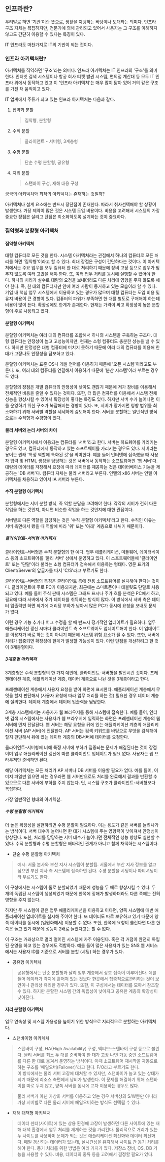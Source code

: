 ## 인프라란?

우리말로 하면 '기반'이란 뜻으로, 생활을 지탱하는 바탕이나 토대라는 의미다. 인프라 구조 자체는 복잡하지만, 전문가에 의해 관리되고 있어서 사용자는 그 구조를 이해하지 않고도 간단히 이용할 수 있다는 특징이 있다.

IT 인프라도 마찬가지로 IT의 기반이 되는 것이다.

### 인프라 아키텍처란?

아키텍처를 직역하면 '구조'라는 의미다. 인프라 아키텍처는 IT 인프라의 '구조'를 의미한다. 인터넷 검색 시스템이나 항공 회사 티켓 발권 시스템, 편의점 계산대 등 모두 IT 인프라 위에서 동작하고 있고 이 '인프라 아키텍처'는 매우 많이 닮아 있어 거의 같은 구조를 가진 채 움직이고 있다.

IT 업계에서 주류가 되고 있는 인프라 아키텍처는 다음과 같다.

1. 집약과 분할

   > 집약형, 분할형

2. 수직 분할

   > 클라이언트 - 서버형, 3계층형

3. 수평 분할

   > 단순 수평 분할형, 공유형

4. 지리 분할
   > 스탠바이 구성, 재해 대응 구성

궁극의 아키텍처와 최적의 아키텍처는 존재하는 것일까?

아키텍처나 설계 요소에는 반드시 장단점이 존재한다. 따라서 취사선택해야 할 상황이 발생한다. 가장 제약이 많은 것은 시스템 도입 비용이다. 비용을 고려해서 시스템의 가장 중요한 장점은 살리고 단점은 최소화하도록 설계하는 것이 중요하다.

### 집약형과 분할형 아키텍처

#### 집약형 아키텍처

대형 컴퓨터로 모든 것을 한다. 시스템 아키텍처라는 관점에서 하나의 컴퓨터로 모든 처리를 하면 '집약형'이라고 할 수 있다. 최대 장점은 구성이 간단하다는 것이다. 이 아키텍처에서는 주요 업무를 모두 컴퓨터 한 대로 처리하기 때문에 장비 고장 등으로 업무가 멈추지 않도록 여러 고민을 해야 한다. 또, 여러 업무 처리를 동시에 실행할 수 있어야 한다. 하나의 처리가 실수로 대량의 요청을 보내더라도 다른 처리에 영향을 주지 않도록 해야 한다. 즉, 한 대의 컴퓨터지만 안에 여러 사람이 동거하고 있는 모습이라 할 수 있다. 기업 내 핵심 업무 시스템에서 이용하고 있는 경우가 많으며 대형 컴퓨터는 도입 비용 및 유지 비용이 큰 경향이 있다. 컴퓨터의 파워가 부족하면 한 대를 별도로 구매해야 하는데 비용이 많이 든다. 확장성에도 한계가 존재한다. 현재는 가격이 싸고 확장성이 높은 분할형이 주로 사용되고 있다.

#### 분할형 아키텍처

분할형 아키텍처는 여러 대의 컴퓨터를 조합해서 하나의 시스템을 구축하는 구조다. 대형 컴퓨터는 안정성이 높고 고성능이지만, 현재는 소형 컴퓨터도 충분한 성능을 낼 수 있다. 하지만 안정성은 대형 컴퓨터에 미치지 못하기 때문에 여러 대의 컴퓨터를 이용해 한 대가 고장나도 안정성을 담보하고 있다.

분할형 아키텍처는 표준 OS나 개발 언어를 이용하기 때문에 '오픈 시스템'이라고도 부른다. 또, 여러 대의 컴퓨터를 연결해서 이용하기 때문에 '분산 시스템'이라 부르는 경우도 있다.

분할형의 장점은 개별 컴퓨터의 안정성이 낮아도 괜찮기 때문에 저가 장비를 이용해서 전체적인 비용을 줄일 수 있다는 것이다. 또한, 더 많은 컴퓨터를 이용해서 시스템 전체 성능을 향상시킬 수 있어서 확장성이 좋다는 특징도 있다. 하지만 서버 수가 늘어나면 이를 운영하기 위한 구조가 복잡해지는 경향이 있다. 또, 서버가 망가지면 영향 범위를 최소화하기 위해 서버별 역할을 세세하게 검토해야 한다. 서버를 분할하는 일반적인 방식으로는 수직형과 수평형이 있다.

#### 물리 서버와 논리 서버의 차이

분할형 아키텍처에서 이용되는 컴퓨터를 '서버'라고 한다. 서버는 하드웨어를 가리키는 경우도 있고, 컴퓨터에서 동작하고 있는 소프트웨어를 가리키는 경우도 있다.
서버라는 용어는 원래 '특정 역할에 특화된 것'을 의미한다.
예를 들어 인터넷에 접속했을 때 사용자 입력 및 HTML 생성을 담당하는 것은 서버에서 동작하는 소프트웨어인 '웹 서버'다. 대량의 데이터를 저장해서 요청에 따라 데이터를 제공하는 것은 데이터베이스 기능을 제공하는 'DB 서버'다.
컴퓨터 자체는 물리 서버라고 부른다. 인텔의 x86 서버는 인텔 아키텍처를 채용하고 있어서 IA 서버라 부른다.

#### 수직 분할형 아키텍처

분할형에서는 서버 분할 방식, 즉 역할 분담을 고려해야 한다. 각각의 서버가 전혀 다른 작업을 하는 것인지, 아니면 비슷한 작업을 하는 것인지에 대한 관점이다.

서버별로 다른 역할을 담당하는 것은 '수직 분할형 아키텍처'라고 한다. 수직인 이유는 서버 측면에서 봤을 때 역할에 따라 '위' 또는 '아래' 계층으로 나뉘기 때문이다.

##### 클라이언트-서버형 아키텍처

클라이언트-서버형은 수직 분할형의 한 예다. 업무 애플리케이션, 미들웨어, 데이터베이스 등의 소프트웨어를 '물리 서버' 상에서 운영하고 있다. 이 소프트웨어들에 '클라이언트' 또는 '단말'이라 불리는 소형 컴퓨터가 접속해서 이용하는 형태다. 영문 표기의 Client/Server의 앞글자를 따서 'C/S'라고 부르기도 한다.

클라이언트-서버형의 특징은 클라이언트 측에 전용 소프트웨어를 설치해야 한다는 것이다. 클라이언트에 주로 PC가 이용되지만, 최근에는 스마트폰이나 태블릿도 단말로 사용되고 있다. 예를 들어 주식 판매 시스템은 그래프 표시나 주가 흐름 분석은 PC에서 하고, 필요에 따라 서버에서 주가 데이터를 취득하는 방식이 많다. 이 방식에서 서버 측은 데이터 입출력만 하면 되기에 처리당 부하가 낮아서 많은 PC가 동시에 요청을 보내도 문제가 없다. 

이런 경우 기능 추가나 버그 수정을 할 때 반드시 정기적인 업데이트가 필요하다. 업무 애플리케이션 갱신 시마다 클라이언트 측 소프트웨어도 업데이트해야 한다. 이 업데이트를 이용자가 바로 하는 것이 아니기 때문에 시스템 위험 요소가 될 수 있다. 또한, 서버에 처리가 집중되면 확장성에 한계가 발생할 가능성이 있다. 이런 단점을 개선하려고 한 것이 3계층형이다.

##### 3계층형 아키텍처

3계층형은 수직 분할형의 한 가지 예인데, 클라이언트-서버형을 발전시킨 것이다. 프레젠테이션 계층, 애플리케이션 계층, 데이터 계층으로 나뉜 것을 3계층이라고 한다. 

프레젠테이션 계층에서 사용자 요청을 받아 화면에 표시한다. 
애플리케이션 계층에서 무엇을 할지 판단해서 (사용자 요청에 따라 업무 처리를 하는 것) 필요한 경우 데이터 계층에 질의한다.
데이터 계층에서 데이터 입출력을 담당한다.

3계층 시스템에서는 사용자가 웹 브라우저를 통해 시스템에 접속한다. 예를 들어, 인터넷 검색 시스템에서는 사용자가 웹 브라우저에 입력하는 화면은 프레젠테이션 계층의 웹 서버에 먼저 전달된다. 웹 서버는 해당 요청을 뒤에 있는 애플리케이션 계층의 애플리케이션 서버 (AP 서버)에 전달한다. AP 서버는 검색 키워드를 바탕으로 무엇을 검색해야 할지 판단해서 뒤에 있는 데이터 계층의 DB서버에 데이터를 요청한다.

클라이언트-서버형에 비해 특정 서버에 부하가 집중되는 문제가 해결된다는 것이 장점이며 업무 애플리케이션 갱신에 따른 클라이언트 업데이트가 필요 없다. 사용자는 웹 브라우저만 준비하면 된다. 

해당 아키텍처는 모든 처리가 AP 서버나 DB 서버를 이용할 필요가 없다. 예를 들어, 이미지 파일만 읽으면 되는 경우라면 웹 서버만으로도 처리를 완료해서 결과를 반환할 수 있으므로 다른 서버에 부하를 주지 않는다.
단, 시스템 구조가 클라이언트-서버형보다 복잡하다.

가장 일반적인 형태의 아키텍첟.

##### 수평 분할형 아키텍처

더 높은 확장성을 실현하려면 수평 분할이 필요하다. 이는 용도가 같은 서버를 늘려나가는 방식이다. 서버 대수가 늘어나면 한 대가 시스템에 주는 영향력이 낮아져서 안정성이 향상된다. 또한, 처리를 담당하는 서버 대수가 늘어나면 전체적인 성능 향상도 실현할 수 있다. 수직 분할형과 수평 분할형은 배타적인 관계가 아니고 함께 채택하는 시스템이다.

- 단순 수평 분할형 아키텍처
> 예시: 서울 본사와 부산 지사 시스템이 분할됨.
서울에서 부산 지사 정보를 알고 싶으면 부산 지사 측 시스템에 접속하면 된다. 수평 분할을 샤딩이나 파티셔닝이라 부르기도 한다.

이 구성에서는 시스템이 둘로 분할되었기 때문에 성능을 두 배로 향상시킬 수 있다. 두 개의 독립된 시스템이 생성되었기 때문에 한쪽에 장애가 발생하더라도 다른 쪽에는 전혀 영향을 주지 않는다.

하지만 두 시스템이 같은 업무 애플리케이션을 이용하고 이다면, 양쪽 시스템에 매번 애플리케이션 업데이트를 실시해 주어야 한다. 또 데이터도 따로 보유하고 있기 때문에 양쪽 데이터를 동시에 (일원화해서) 이용할 수 없다. 또한, 한쪽에 요청이 쏠린다면 다른 한쪽은 놀고 있기 때문에 성능이 2배로 늘었다고는 할 수 없다.

이 구조는 거래상으로 멀리 떨어진 시스템에 자주 이용된다. 혹은 각 거점이 완전히 독립된 운영을 하고 있는 경우에도 적합하다. 예를 들어 많은 사용자가 있는 SNS 웹 서비스에서는 사용자 ID를 기준으로 서버를 분할 (샤딩) 하는 경우가 있다.

- 공유형 아키텍처
> 공유형에서는 단순 분할형과 달리 일부 계층에서 상호 접속이 이루어진다. 예를 들어 데이터가 각지에 흩어져 있는 것보다 한곳에서 집중적으로관리하는 것이 보안이나 관리상 유리한 경우가 있다. 또한, 이 구성에서는 데이터를 모아서 참조할 수 있다. 하지만 분할한 시스템 간의 독립성이 낮아지고 공유한 계층의 확장성이 낮아진다.

#### 지리 분할형 아키텍처

업무 연속성 및 시스템 가용성을 높이기 위한 방식으로 지리적으로 분할하는 아키텍처다.

- 스탠바이형 아키텍처
> 스탠바이 구성, HA(High Availability) 구성, 액티브-스탠바이 구성 등으로 불린다. 물리 서버를 최소 두 대를 준비하여 한 대가 고장 나면 가동 중인 소프트웨어를 다른 한 대로 옮겨서 운영하는 방식이다. 이때 소프트웨어 재시작을 자동으로 하는 구조를 '페일오버(Failover)'라고 한다. F/O라고 부르기도 한다.  
이 방식에서는 물리 서버 고장에 대처할 수 있지만, 스탠바이가 놀고 있는 상태가 되기 때문에 리소스 측면에서 낭비가 발생한다. 이 문제를 해결하기 위해 스탠바이를 따로 두지 않고, 양쪽 서버를 동시에 교차 이용하는 경우도 많다.

> 물리 서버가 아닌 가상화 서버를 이용하고 있는 경우 서버상의 S/W뿐만 아니라 가상 서버별로 다른 물리 서버에 페일오버하는 방식도 선택될 수 있다.

- 재해 대책형 아키텍처
> 데이터 센터(사이트)에 있는 상용 환경에 고장이 발생하면 다른 사이트에 있는 재해 대책 환경에서 업무 처리를 재개하는 것을 가리킨다.
물리적으로 거리가 있는 두 사이트를 사용하며 문제가 되는 것은 애플리케이션 최신화와 데이터 최신화다. 매일 갱신되는 데이터가 있는데, 실시간성을 유지해서 사이트 간 동기 처리를 해야 한다. 동기 처리를 위한 방법은 여러 가지가 있다. 저장소 장비, OS, DB 기능을 사용할 수 있다. 비용, 데이터의 종류 등을 고려해서 결정할 필요가 있다.






